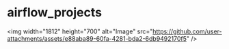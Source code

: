# airflow_projects
&lt;img width="1812" height="700" alt="Image" src="https://github.com/user-attachments/assets/e88aba89-60fa-4281-bda2-6db9492170f5" />
